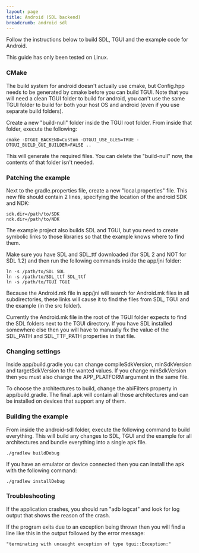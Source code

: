```yaml
---
layout: page
title: Android (SDL backend)
breadcrumb: android sdl
---
```


Follow the instructions below to build SDL, TGUI and the example code for Android.

This guide has only been tested on Linux.


### CMake

The build system for android doesn't actually use cmake, but Config.hpp needs to be generated by cmake before you can build TGUI. Note that you will need a clean TGUI folder to build for android, you can't use the same TGUI folder to build for both your host OS and android (even if you use separate build folders).

Create a new "build-null" folder inside the TGUI root folder. From inside that folder, execute the following:
```
cmake -DTGUI_BACKEND=Custom -DTGUI_USE_GLES=TRUE -DTGUI_BUILD_GUI_BUILDER=FALSE ..
```

This will generate the required files. You can delete the "build-null" now, the contents of that folder isn't needed.


### Patching the example

Next to the gradle.properties file, create a new "local.properties" file. This new file should contain 2 lines, specifying the location of the android SDK and NDK:
```
sdk.dir=/path/to/SDK
ndk.dir=/path/to/NDK
```

The example project also builds SDL and TGUI, but you need to create symbolic links to those libraries so that the example knows where to find them.

Make sure you have SDL and SDL\_ttf downloaded (for SDL 2 and NOT for SDL 1.2) and then run the following commands inside the app/jni folder:
```
ln -s /path/to/SDL SDL
ln -s /path/to/SDL_ttf SDL_ttf
ln -s /path/to/TGUI TGUI
```

Because the Android.mk file in app/jni will search for Android.mk files in all subdirectories, these links will cause it to find the files from SDL, TGUI and the example (in the src folder).

Currently the Android.mk file in the root of the TGUI folder expects to find the SDL folders next to the TGUI directory. If you have SDL installed somewhere else then you will have to manually fix the value of the SDL\_PATH and SDL\_TTF\_PATH properties in that file.


### Changing settings

Inside app/build.gradle you can change compileSdkVersion, minSdkVersion and targetSdkVersion to the wanted values. If you change minSdkVersion then you must also change the APP\_PLATFORM argument in the same file.

To choose the architectures to build, change the abiFilters property in app/build.gradle. The final .apk will contain all those architectures and can be installed on devices that support any of them.


### Building the example

From inside the android-sdl folder, execute the following command to build everything. This will build any changes to SDL, TGUI and the example for all architectures and bundle everything into a single apk file.
```
./gradlew buildDebug
```

If you have an emulator or device connected then you can install the apk with the following command:
```
./gradlew installDebug
```


### Troubleshooting

If the application crashes, you should run "adb logcat" and look for log output that shows the reason of the crash.

If the program exits due to an exception being thrown then you will find a line like this in the output followed by the error message:
```
"terminating with uncaught exception of type tgui::Exception:"
```
